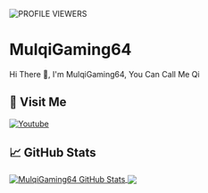 ![PROFILE VIEWERS](https://gpvc.arturio.dev/MulqiGaming64)
# MulqiGaming64
Hi There 👋, I'm MulqiGaming64, You Can Call Me Qi
<br>
## 🚶 Visit Me
[![Youtube](https://img.shields.io/badge/Youtube-FF0014?style=for-the-badge&logo=youtube&logoColor=white)](https://www.youtube.com/channel/UCG64Lu7JYZO8q-4SQ8CTEjQ)
## &#x1f4c8; GitHub Stats
<a href="https://github.com/MulqiGaming64">
  <img align="center" src="https://github-readme-stats.vercel.app/api?username=MulqiGaming64&count_private=true&show_icons=true&hide_border=false&custom_title=MulqiGaming64%20Github%20Stats&include_all_commits=true&hide=issues&theme=tokyonight" alt="MulqiGaming64 GitHub Stats" />
</a>
<a href="https://github.com/MulqiGaming64">
  <img align="center" src="https://github-readme-stats.vercel.app/api/top-langs/?username=MulqiGaming64&layout=compact&hide_border=false&theme=tokyonight" />
</a>
